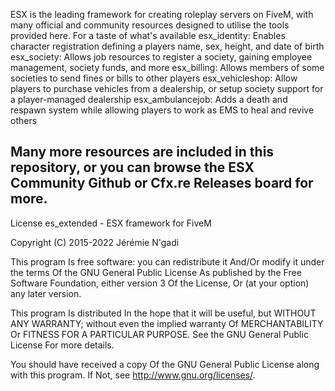 ESX is the leading framework for creating roleplay servers on FiveM, with many official and community resources designed to utilise the tools provided here. For a taste of what's available
esx_identity: Enables character registration defining a players name, sex, height, and date of birth esx_society: Allows job resources to register a society, gaining employee management, society funds, and more esx_billing: Allows members of some societies to send fines or bills to other players esx_vehicleshop: Allow players to purchase vehicles from a dealership, or setup society support for a player-managed dealership esx_ambulancejob: Adds a death and respawn system while allowing players to work as EMS to heal and revive others

Many more resources are included in this repository, or you can browse the ESX Community Github or Cfx.re Releases board for more.
---
License
es_extended - ESX framework for FiveM

Copyright (C) 2015-2022 Jérémie N'gadi

This program Is free software: you can redistribute it And/Or modify it under the terms Of the GNU General Public License As published by the Free Software Foundation, either version 3 Of the License, Or (at your option) any later version.

This program Is distributed In the hope that it will be useful, but WITHOUT ANY WARRANTY; without even the implied warranty Of MERCHANTABILITY Or FITNESS FOR A PARTICULAR PURPOSE. See the GNU General Public License For more details.

You should have received a copy Of the GNU General Public License along with this program. If Not, see http://www.gnu.org/licenses/.

